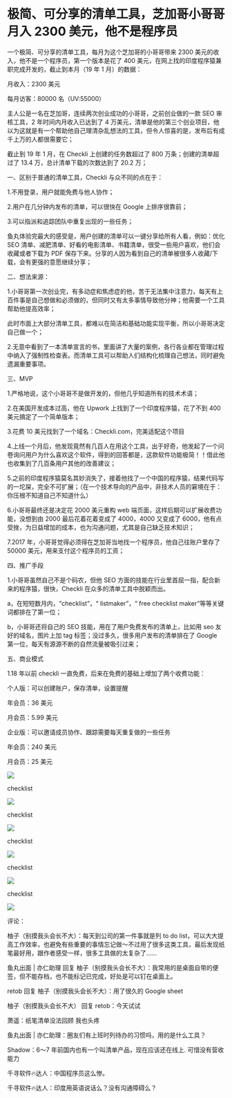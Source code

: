 # 极简、可分享的清单工具，芝加哥小哥哥月入 2300 美元，他不是程序员

一个极简、可分享的清单工具，每月为这个芝加哥的小哥哥带来 2300 美元的收入，他不是一个程序员，第一个版本是花了 400 美元，在网上找的印度程序猿兼职完成开发的，截止到本月（19 年 1 月）的数据：

月收入：2300 美元

每月访客：80000 名（UV:55000）

主人公是一名在芝加哥，连续两次创业成功的小哥哥，之前创业做的一款 SEO 审核工具，2 年时间内月收入已达到了 4 万美元，清单是他的第三个创业项目，他以为这就是有一个帮助他自己理清杂乱想法的工具，但令人惊喜的是，发布后有成千上万的人都很需要它；

截止到 19 年 1 月，在 Checkli 上创建的任务数超过了 800 万条；创建的清单超过了 13.4 万，总计清单下载的次数达到了 20.2 万；

一、区别于普通的清单工具，Checkli 与众不同的点在于：

1.不用登录，用户就能免费与他人协作；

2.用户在几分钟内发布的清单，可以很快在 Google 上排序很靠前；

3.可以指派和追踪团队中重复出现的一些任务；

鱼丸体验完最大的感受是，用户创建的清单可以一键分享给所有人看，例如：优化 SEO 清单、减肥清单、好看的电影清单、书籍清单，很受一些用户喜欢，他们会收藏或者下载为 PDF 保存下来。分享的人因为看到自己的清单被很多人收藏/下载，会有更强的意愿继续分享；

二、想法来源：

1.小哥哥第一次创业完，有多动症和焦虑症的他，苦于无法集中注意力，每天有上百件事是自己想做和必须做的，但同时又有太多事情导致他分神；他需要一个工具帮助他提高效率；

此时市面上大部分清单工具，都难以在简洁和基础功能实现平衡，所以小哥哥决定自己做一个；

2.无意中看到了一本清单宣言的书，里面讲了大量的案例，各行各业都在管理过程中纳入了强制性检查表。而清单工具可以帮助人们结构化梳理自己想法，同时避免遗漏重要事项。

三、MVP

1.严格地说，这个小哥哥不是做开发的，但他几乎知道所有的技术术语；

2.在美国开发成本过高，他在 Upwork 上找到了一个印度程序猿，花了不到 400 美元搞定了一个简单版本；

3.花费 10 美元找到了一个域名：Checkli.com，完美适配这个项目

4.上线一个月后，他发现竟然有几百人在用这个工具，出于好奇，他发起了一个问卷询问用户为什么喜欢这个软件，得到的回答都是，这款软件功能极简！！借此他也收集到了几百条用户其他的改善建议；

5.之前的印度程序猿莫名其妙消失了，接着他找了一个中国的程序猿，结果代码写的一坨屎，完全不可扩展；（在一个技术导向的产品中，非技术人员的窘境在于：你压根不知道自己不知道什么）

6.小哥哥最终还是决定花 2000 美元重构 web 端页面，这样后期可以扩展收费功能，没想到由 2000 最后花着花着变成了 4000，4000 又变成了 6000，他有点受挫，为日益增加的成本，也为沟通问题，尤其是自己缺乏技术知识；

7.2017 年，小哥哥觉得必须得在芝加哥当地找一个程序员，他自己往账户里存了 50000 美元，用来支付这个程序员的工资；

四、推广手段

1.小哥哥虽然自己不是个码农，但他 SEO 方面的技能在行业里首屈一指，配合新来的程序猿，很快，Checkli 在众多的清单工具中脱颖而出。

a，在短短数月内，“checklist”，“ listmaker”，“ free checklist maker”等等关键词都排在了第一位；

b，小哥哥还将自己的 SEO 技能，用在了用户免费发布的清单上，比如用 seo 友好的域名，图片上加 tag 标签；没过多久，很多用户发布的清单排在了 Google 第一位，每天有源源不断的自然流量被吸引过来；

五、商业模式

1.18 年以前 checkli 一直免费，后来在免费的基础上增加了两个收费功能：

个人版：可以创建账户，保存清单，设置提醒

年会员：36 美元

月会员：5.99 美元

企业版：可以邀请成员协作、跟踪需要每天重复做的一些任务

年会员：240 美元

月会员：25 美元

![](img/3257972b1fe27c50b7c79684f4c7160f.jpg)

checklist

![](img/f57010b4d178206cbcd4f7aa979b687b.jpg)

checklist

![](img/2a6c8e005420705211022300f566d82e.jpg)

checklist

![](img/a86826c5c4d47bcccfa7df721b0da629.jpg)

checklist

![](img/e6765b9b6d0f225e272213b6c48c9aac.jpg)

checklist

![](img/873a0a34ed64acbe2bc22177687b2001.jpg)

评论：

柚子（别摸我头会长不大）：每天到公司的第一件事就是列 to do list，可以大大提高工作效率，也避免有些重要的事情忘记做～不过用了很多这类工具，最后发现纸笔最好用，跟作者感受一样，很多工具做的太复杂了……

鱼丸出面 | 亦仁助理 回复 柚子（别摸我头会长不大）：我常用的是桌面自带的便签，但不能存档，也不能标记已完成，好处是可以钉在桌面上。

retob 回复 柚子（别摸我头会长不大）：用了很久的 Google sheet

柚子（别摸我头会长不大） 回复 retob：今天试试

萧遥：纸笔清单没法回顾 我也头疼

鱼丸出面 | 亦仁助理：圈友们有上班时列待办的习惯吗，用的是什么工具？

Shadow：6～7 年前国内也有一个叫清单产品，现在应该还在线上. 可惜没有营收能力

千寻软件🔥达人：中国程序员这么惨。

千寻软件🔥达人：印度用英语说话么？没有沟通障碍么？